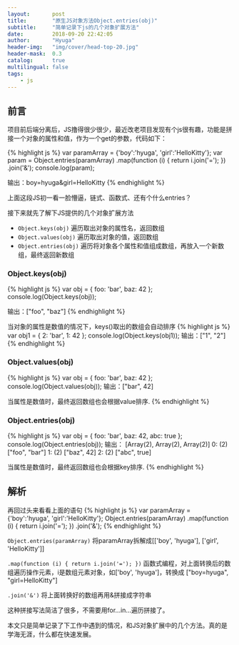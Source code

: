 ```yaml
---
layout:       post
title:        "原生JS对象方法Object.entries(obj)"
subtitle:     "简单记录下js的几个对象扩展方法"
date:         2018-09-20 22:42:05
author:       "Hyuga"
header-img:   "img/cover/head-top-20.jpg"
header-mask:  0.3
catalog:      true
multilingual: false
tags:
    - js
---
```

## 前言

项目前后端分离后，JS撸得很少很少，最近改老项目发现有个js很有趣，功能是拼接一个对象的属性和值，作为一个get的参数，代码如下：

{% highlight js %}
var paramArray = {'boy':'hyuga', 'girl':'HelloKitty'};
var param = Object.entries(paramArray)
                .map(function (i) {
                    return i.join('=');
                })
            .join('&');
console.log(param);

输出：boy=hyuga&girl=HelloKitty
{% endhighlight %}

上面这段JS初一看一脸懵逼，链式、函数式、还有个什么entries？

接下来就先了解下JS提供的几个对象扩展方法

- `Object.keys(obj)` 遍历取出对象的属性名，返回数组
- `Object.values(obj)` 遍历取出对象的值，返回数组
- `Object.entries(obj)` 遍历将对象各个属性和值组成数组，再放入一个新数组，最终返回新数组

### Object.keys(obj)
{% highlight js %}
var obj = { foo: 'bar', baz: 42 };
console.log(Object.keys(obj));

输出：["foo", "baz"]
{% endhighlight %}

当对象的属性是数值的情况下，keys()取出的数组会自动排序
{% highlight js %}
var obj1 = { 2: 'bar', 1: 42 };
console.log(Object.keys(obj1));
输出：["1", "2"]
{% endhighlight %}

### Object.values(obj)
{% highlight js %}
var obj = { foo: 'bar', baz: 42 };
console.log(Object.values(obj));
输出：["bar", 42]

当属性是数值时，最终返回数组也会根据value排序.
{% endhighlight %}


### Object.entries(obj)
{% highlight js %}
var obj = { foo: 'bar', baz: 42, abc: true };
console.log(Object.entries(obj));
输出：
[Array(2), Array(2), Array(2)]
0: (2) ["foo", "bar"]
1: (2) ["baz", 42]
2: (2) ["abc", true]

当属性是数值时，最终返回数组也会根据key排序.
{% endhighlight %}

## 解析
再回过头来看看上面的语句
{% highlight js %}
var paramArray = {'boy':'hyuga', 'girl':'HelloKitty'};
Object.entries(paramArray)
    .map(function (i) {
        return i.join('=');
    })
.join('&');
{% endhighlight %}

`Object.entries(paramArray)` 将paramArray拆解成[['boy', 'hyuga'], ['girl', 'HelloKitty']]

`.map(function (i) { return i.join('='); })` 函数式编程，对上面转换后的数组遍历操作元素，i是数组元素对象，如['boy', 'hyuga']，转换成 ["boy=hyuga", "girl=HelloKitty"]

`.join('&')` 将上面转换好的数组再用&拼接成字符串

这种拼接写法简洁了很多，不需要用for...in...遍历拼接了。

本文只是简单记录了下工作中遇到的情况，和JS对象扩展中的几个方法。真的是学海无涯，什么都在快速发展。